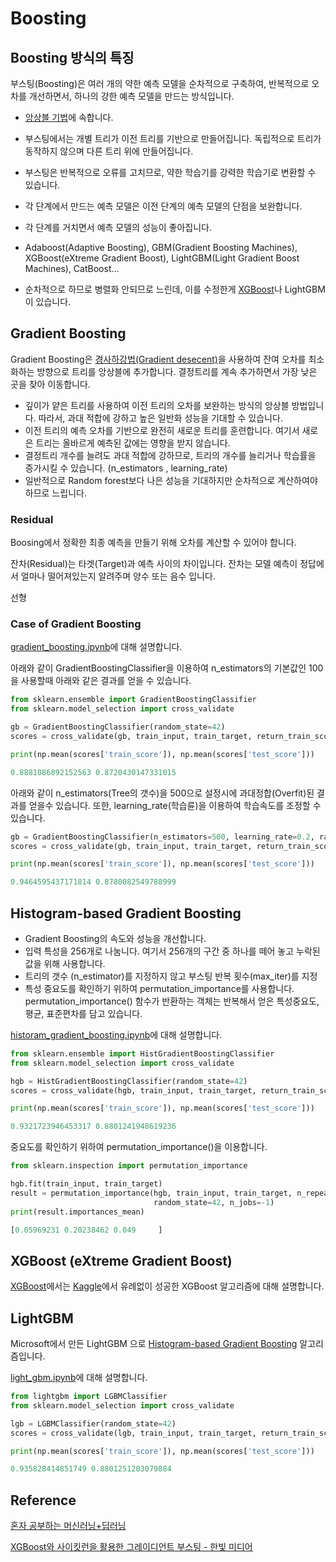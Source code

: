# Boosting

## Boosting 방식의 특징

부스팅(Boosting)은 여러 개의 약한 예측 모델을 순차적으로 구축하여, 반복적으로 오차를 개선하면서, 하나의 강한 예측 모델을 만드는 방식입니다.

- [앙상블 기법](https://github.com/kyopark2014/ML-Algorithms/blob/main/ensemble.md)에 속합니다.
- 부스팅에서는 개별 트리가 이전 트리를 기반으로 만들어집니다. 독립적으로 트리가 동작하지 않으며 다른 트리 위에 만들어집니다. 
- 부스팅은 반복적으로 오류를 고치므로, 약한 학습기를 강력한 학습기로 변환할 수 있습니다. 

- 각 단계에서 만드는 예측 모델은 이전 단계의 예측 모델의 단점을 보완합니다.
- 각 단계를 거치면서 예측 모델의 성능이 좋아집니다.
- Adaboost(Adaptive Boosting), GBM(Gradient Boosting Machines), XGBoost(eXtreme Gradient Boost), LightGBM(Light Gradient Boost Machines), CatBoost…
- 순차적으로 하므로 병렬화 안되므로 느린데, 이를 수정한게 [XGBoost](https://github.com/kyopark2014/ML-Algorithms/blob/main/xgboost.md)나 LightGBM이 있습니다.


## Gradient Boosting

Gradient Boosting은 [경사하강법(Gradient desecent)](https://github.com/kyopark2014/ML-Algorithms/blob/main/stochastic-gradient-descent.md#gradient-descent)을 사용하여 잔여 오차를 최소화하는 방향으로 트리를 앙상블에 추가합니다. 결정트리를 계속 추가하면서 가장 낮은 곳을 찾아 이동합니다.

- 깊이가 얕은 트리를 사용하여 이전 트리의 오차를 보완하는 방식의 앙상블 방법입니다. 따라서, 과대 적합에 강하고 높은 일반화 성능을 기대할 수 있습니다.
- 이전 트리의 예측 오차를 기반으로 완전히 새로운 트리를 훈련합니다. 여기서 새로은 트리는 올바르게 예측된 값에는 영향을 받지 않습니다. 
- 결정트리 개수를 늘려도 과대 적합에 강하므로, 트리의 개수를 늘리거나 학습률을 증가시킬 수 있습니다. (n_estimators , learning_rate)
- 일반적으로 Random forest보다 나은 성능을 기대하지만 순차적으로 계산하여야 하므로 느립니다. 

### Residual

Boosing에서 정확한 최종 예측을 만들기 위해 오차를 계산할 수 있어야 합니다.

잔차(Residual)는 타겟(Target)과 예측 사이의 차이입니다. 잔차는 모델 예측이 정답에서 얼마나 떨어져있는지 알려주며 양수 또는 음수 입니다. 

선형 

### Case of Gradient Boosting

[gradient_boosting.ipynb](https://github.com/kyopark2014/ML-Algorithms/blob/main/src/gradient_boosting.ipynb)에 대해 설명합니다. 

아래와 같이 GradientBoostingClassifier을 이용하여 n_estimators의 기본값인 100을 사용할때 아래와 같은 결과를 얻을 수 있습니다. 

```python
from sklearn.ensemble import GradientBoostingClassifier
from sklearn.model_selection import cross_validate

gb = GradientBoostingClassifier(random_state=42)
scores = cross_validate(gb, train_input, train_target, return_train_score=True, n_jobs=-1)

print(np.mean(scores['train_score']), np.mean(scores['test_score']))

0.8881086892152563 0.8720430147331015
```

아래와 같이 n_estimators(Tree의 갯수)을 500으로 설정시에 과대정합(Overfit)된 결과를 얻을수 있습니다. 또한, learning_rate(학습륜)을 이용하여 학습속도를 조정할 수 있습니다. 

```python
gb = GradientBoostingClassifier(n_estimators=500, learning_rate=0.2, random_state=42)
scores = cross_validate(gb, train_input, train_target, return_train_score=True, n_jobs=-1)

print(np.mean(scores['train_score']), np.mean(scores['test_score']))

0.9464595437171814 0.8780082549788999
```


## Histogram-based Gradient Boosting

- Gradient Boosting의 속도와 성능을 개선합니다. 
- 입력 특성을 256개로 나눔니다. 여기서 256개의 구간 중 하나를 떼어 놓고 누락된 값을 위해 사용합니다.
- 트리의 갯수 (n_estimator)를 지정하지 않고 부스팅 반복 횟수(max_iter)를 지정
- 특성 중요도를 확인하기 위하여 permutation_importance를 사용합니다. permutation_importance() 함수가 반환하는 객체는 반복해서 얻은 특성중요도, 평균, 표준편차를 담고 있습니다. 


[historam_gradient_boosting.ipynb](https://github.com/kyopark2014/ML-Algorithms/blob/main/src/historam_gradient_boosting.ipynb)에 대해 설명합니다.

```python
from sklearn.ensemble import HistGradientBoostingClassifier
from sklearn.model_selection import cross_validate

hgb = HistGradientBoostingClassifier(random_state=42)
scores = cross_validate(hgb, train_input, train_target, return_train_score=True, n_jobs=-1)

print(np.mean(scores['train_score']), np.mean(scores['test_score']))

0.9321723946453317 0.8801241948619236
```

중요도를 확인하기 위하여 permutation_importance()을 이용합니다. 

```python
from sklearn.inspection import permutation_importance

hgb.fit(train_input, train_target)
result = permutation_importance(hgb, train_input, train_target, n_repeats=10,
                                random_state=42, n_jobs=-1)
print(result.importances_mean)

[0.05969231 0.20238462 0.049     ]
```


## XGBoost (eXtreme Gradient Boost)

[XGBoost](https://github.com/kyopark2014/ML-Algorithms/blob/main/xgboost.md)에서는 [Kaggle](https://www.kaggle.com/)에서 유례없이 성공한 XGBoost 알고리즘에 대해 설명합니다.

## LightGBM

Microsoft에서 만든 LightGBM 으로 [Histogram-based Gradient Boosting](https://github.com/kyopark2014/ML-Algorithms/blob/main/boosting.md#histogram-based-gradient-boosting) 알고리즘입니다. 


[light_gbm.ipynb](https://github.com/kyopark2014/ML-Algorithms/blob/main/src/light_gbm.ipynb)에 대해 설명합니다.

```python
from lightgbm import LGBMClassifier
from sklearn.model_selection import cross_validate

lgb = LGBMClassifier(random_state=42)
scores = cross_validate(lgb, train_input, train_target, return_train_score=True, n_jobs=-1)

print(np.mean(scores['train_score']), np.mean(scores['test_score']))

0.935828414851749 0.8801251203079884
```



## Reference

[혼자 공부하는 머신러닝+딥러닝](https://github.com/rickiepark/hg-mldl)

[XGBoost와 사이킷런을 활용한 그레이디언트 부스팅 - 한빛 미디어](https://github.com/rickiepark/handson-gb)
